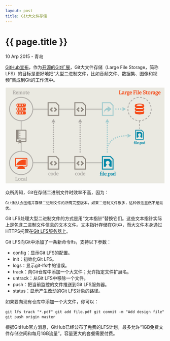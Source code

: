 ```yaml
---
layout: post
title: Git大文件存储
---
```


{{ page.title }}
================

<p class="meta">10 Arp 2015 - 青岛</p>

[GitHub宣布](https://github.com/blog/1986-announcing-git-large-file-storage-lfs)，作为[开源的Git扩展](https://github.com/github/git-lfs/releases/)，Git大文件存储（Large File Storage，简称LFS）的目标是更好地把“大型二进制文件，比如音频文件、数据集、图像和视频”集成到Git的工作流中。

![在这里输入图片描述][1]

众所周知，Git在存储二进制文件时效率不高，因为：

`
Git默认会压缩并存储二进制文件的所有完整版本，如果二进制文件很多，这种做法显然不是最优。
`

Git LFS处理大型二进制文件的方式是用“文本指针”替换它们。这些文本指针实际上是包含二进制文件信息的文本文件。文本指针存储在Git中，而大文件本身通过HTTPS托管在[Git LFS服务器上](https://github.com/0532/Git-Lfs-Data)。

Git LFS向Git中添加了一条新命令lfs，支持以下参数：

* config：显示Git LFS的配置。
* init：初始化Git LFS。
* logs：显示git-lfs中的错误。
* track：向Git仓库中添加一个大文件；允许指定文件扩展名。
* untrack：从Git LFS中移除一个文件。
* push：把当前监控的文件推送到Git LFS服务器。
* status：显示产生改动的Git LFS对象的路径。

如果要向现有仓库中添加一个大文件，你可以：

```
git lfs track "*.pdf" git add file.pdf git commit -m "Add design file" git push origin master 
```

根据GitHub官方消息，GitHub已经公布了免费的LFS计划，最多允许“1GB免费文件存储空间和每月1GB流量”。容量更大的套餐需要付费。

  [1]: /pic/2015/04-10-1.png
